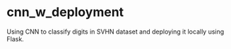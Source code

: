 # cnn_w_deployment
Using CNN to classify digits in SVHN dataset and deploying it locally using Flask.
